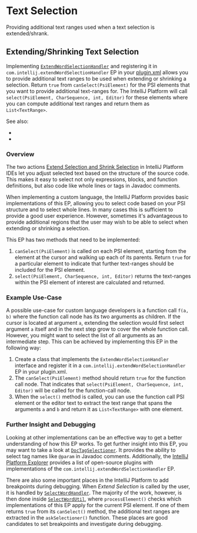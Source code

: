<!-- Copyright 2000-2023 JetBrains s.r.o. and contributors. Use of this source code is governed by the Apache 2.0 license. -->

# Text Selection

<link-summary>Providing additional text ranges used when a text selection is extended/shrank.</link-summary>

## Extending/Shrinking Text Selection

Implementing [`ExtendWordSelectionHandler`](%gh-ic%/platform/lang-api/src/com/intellij/codeInsight/editorActions/ExtendWordSelectionHandler.java) and registering it in `com.intellij.extendWordSelectionHandler` EP in your <path>[plugin.xml](plugin_configuration_file.md)</path> allows you to provide additional text ranges to be used when extending or shrinking a selection.
Return `true` from `canSelect(PsiElement)` for the PSI elements that you want to provide additional text-ranges for.
The IntelliJ Platform will call `select(PsiElement, CharSequence, int, Editor)` for these elements where you can compute additional text ranges and return them as `List<TextRange>`.

See also:

- [](surround_with.md)
- [](additional_minor_features.md)

### Overview

The two actions [Extend Selection and Shrink Selection](https://www.jetbrains.com/help/idea/working-with-source-code.html#editor_code_selection) in IntelliJ Platform IDEs let you adjust selected text based on the structure of the source code.
This makes it easy to select not only expressions, blocks, and function definitions, but also code like whole lines or tags in Javadoc comments.

When implementing a custom language, the IntelliJ Platform provides basic implementations of this EP, allowing you to select code based on your PSI structure and to select whole lines.
In many cases this is sufficient to provide a good user experience.
However, sometimes it's advantageous to provide additional regions that the user may wish to be able to select when extending or shrinking a selection.

This EP has two methods that need to be implemented:

1. `canSelect(PsiElement)` is called on each PSI element, starting from the element at the cursor and walking up each of its parents.
   Return `true` for a particular element to indicate that further text-ranges should be included for the PSI element.
2. `select(PsiElement, CharSequence, int, Editor)` returns the text-ranges within the PSI element of interest are calculated and returned.

### Example Use-Case

A possible use-case for custom language developers is a function call `f(a, b)` where the function call node has its two arguments as children.
If the cursor is located at argument `a`, extending the selection would first select argument `a` itself and in the next step grow to cover the whole function call.
However, you might want to select the list of all arguments as an intermediate step.
This can be achieved by implementing this EP in the following way:

1. Create a class that implements the `ExtendWordSelectionHandler` interface and register it in a `com.intellij.extendWordSelectionHandler` EP in your <path>plugin.xml</path>.
2. The `canSelect(PsiElement)` method should return `true` for the function call node.
   That indicates that `select(PsiElement, CharSequence, int, Editor)` will be called for the function-call node.
3. When the `select()` method is called, you can use the function call PSI element or the editor text to extract the text range that spans the arguments `a` and `b` and return it as `List<TextRange>` with one element.

### Further Insight and Debugging

Looking at other implementations can be an effective way to get a better understanding of how this EP works.
To get further insight into this EP, you may want to take a look at [`DocTagSelectioner`](%gh-ic%/java/java-frontback-impl/src/com/intellij/codeInsight/editorActions/wordSelection/DocTagSelectioner.java).
It provides the ability to select tag names like `@param` in Javadoc comments.
Additionally, the [IntelliJ Platform Explorer](https://jb.gg/ipe?extensions=com.intellij.extendWordSelectionHandler) provides a list of open-source plugins with implementations of the `com.intellij.extendWordSelectionHandler` EP.

There are also some important places in the IntelliJ Platform to add breakpoints during debugging.
When _Extend Selection_ is called by the user, it is handled by [`SelectWordHandler`](%gh-ic%/platform/lang-impl/src/com/intellij/codeInsight/editorActions/SelectWordHandler.java).
The majority of the work, however, is then done inside [`SelectWordUtil`](%gh-ic%/platform/lang-impl/src/com/intellij/codeInsight/editorActions/SelectWordUtil.java), where `processElement()` checks which implementations of this EP apply for the current PSI element.
If one of them returns `true` from its `canSelect()` method, the additional text ranges are extracted in the `askSelectioner()` function.
These places are good candidates to set breakpoints and investigate during debugging.
